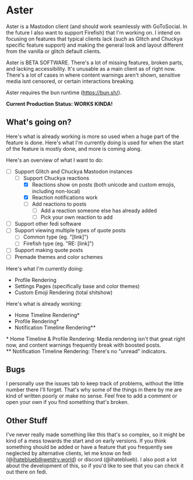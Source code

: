 # Aster

Aster is a Mastodon client (and should work seamlessly with GoToSocial. In the future I also want to support Firefish) that I'm working on. I intend on focusing on features that typical clients lack (such as Glitch and Chuckya specific feature support) and making the general look and layout different from the vanilla or glitch default clients.

Aster is BETA SOFTWARE. There's a lot of missing features, broken parts, and lacking accessibility. It's unusable as a main client as of right now. There's a lot of cases in where content warnings aren't shown, sensitive media isnt censored, or certain interactions breaking.

Aster requires the bun runtime (https://bun.sh/).

**Current Production Status: WORKS KINDA!**

## What's going on?

Here's what is already working is more so used when a huge part of the feature is done. Here's what I'm currently doing is used for when the start of the feature is mostly done, and more is coming along.

Here's an overview of what I want to do:

-   [ ] Support Glitch and Chuckya Mastodon instances
    -   [ ] Support Chuckya reactions
        -   [x] Reactions show on posts (both unicode and custom emojis, including non-local)
        -   [x] Reaction notifications work
        -   [ ] Add reactions to posts
            -   [ ] Add a reaction someone else has already added
            -   [ ] Pick your own reaction to add
-   [ ] Support other fedi software
-   [ ] Support viewing multiple types of quote posts
    -   [ ] Common type (eg. "\[link\]")
    -   [ ] Firefish type (eg. "RE: \[link\]")
-   [ ] Support making quote posts
-   [ ] Premade themes and color schemes

Here's what I'm currently doing:

-   Profile Rendering
-   Settings Pages (specifically base and color themes)
-   Custom Emoji Rendering (total shitshow)

Here's what is already working:

-   Home Timeline Rendering\*
-   Profile Rendering\*
-   Notification Timeline Rendering\*\*

\* Home Timeline & Profile Rendering: Media rendering isn't that great right now, and content warnings frequently break with boosted posts.  
\*\* Notification Timeline Rendering: There's no "unread" indicators.

## Bugs

I personally use the issues tab to keep track of problems, without the little number there I'll forget. That's why some of the things in there by me are kind of written poorly or make no sense. Feel free to add a comment or open your own if you find something that's broken.

## Other Stuff

I've never really made something like this that's so complex, so it might be kind of a mess towards the start and on early versions. If you think something should be added or have a feature that you frequently see neglected by alternative clients, let me know on fedi (@ihateblueb@wetdry.world) or discord (@ihateblueb). I also post a lot about the development of this, so if you'd like to see that you can check it out there on fedi.

